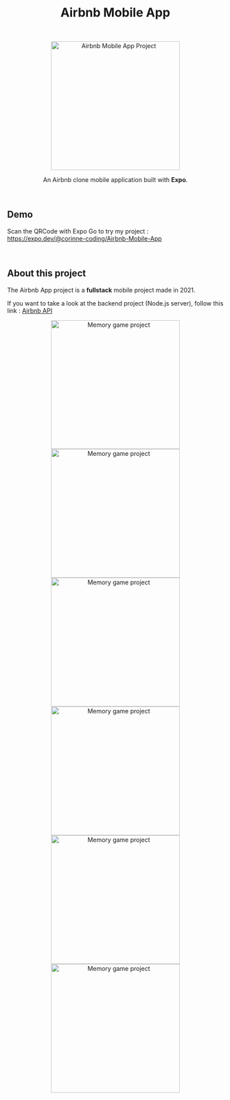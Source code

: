 <h1 align="center">Airbnb Mobile App</h1>

<br />

<p align="center">
<img width="300" alt="Airbnb Mobile App Project" src="https://github.com/Corinne-Coding/Airbnb-Mobile-APP/blob/main/assets/preview/airbnb-mobile-app.gif" />
</p>

<p align="center">An Airbnb clone mobile application built with <strong>Expo</strong>.</p>

<br />

## Demo

Scan the QRCode with Expo Go to try my project : <a href="https://expo.dev/@corinne-coding/Airbnb-Mobile-App">https://expo.dev/@corinne-coding/Airbnb-Mobile-App</a>

<br />

## About this project

The Airbnb App project is a **fullstack** mobile project made in 2021.

If you want to take a look at the backend project (Node.js server), follow this link : [Airbnb API](https://github.com/Corinne-Coding/Airbnb-API)

<p align="center">
<img width="300" alt="Memory game project" src="https://github.com/Corinne-Coding/Airbnb-Mobile-APP/blob/main/assets/preview/SignInScreen.png" />
<img width="300" alt="Memory game project" src="https://github.com/Corinne-Coding/Airbnb-Mobile-APP/blob/main/assets/preview/SignUpScreen.png" />
<img width="300" alt="Memory game project" src="https://github.com/Corinne-Coding/Airbnb-Mobile-APP/blob/main/assets/preview/HomeScreen.png" />
<img width="300" alt="Memory game project" src="https://github.com/Corinne-Coding/Airbnb-Mobile-APP/blob/main/assets/preview/RoomScreen.png" />
<img width="300" alt="Memory game project" src="https://github.com/Corinne-Coding/Airbnb-Mobile-APP/blob/main/assets/preview/AroundMeScreen.png" />
<img width="300" alt="Memory game project" src="https://github.com/Corinne-Coding/Airbnb-Mobile-APP/blob/main/assets/preview/ProfileScreen.png" />
</p>
